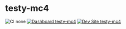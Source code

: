# testy-mc4

![CI none](https://img.shields.io/badge/ci-none-orange.svg)
[![Dashboard testy-mc4](https://img.shields.io/badge/dashboard-testy_mc4-yellow.svg)](https://dashboard.pantheon.io/sites/cc01b268-6462-4bcd-a9b0-49b3f15ecfc1#dev/code)
[![Dev Site testy-mc4](https://img.shields.io/badge/site-testy_mc4-blue.svg)](http://dev-testy-mc4.pantheonsite.io/)